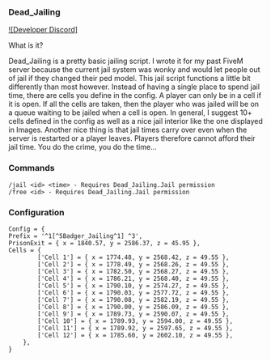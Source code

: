 ### Dead_Jailing
[![Developer Discord]](https://discord.gg/m39AUuSatU)

What is it?

Dead_Jailing is a pretty basic jailing script. I wrote it for my past FiveM server because the current jail system was wonky and would let people out of jail if they changed their ped model. This jail script functions a little bit differently than most however. Instead of having a single place to spend jail time, there are cells you define in the config. A player can only be in a cell if it is open. If all the cells are taken, then the player who was jailed will be on a queue waiting to be jailed when a cell is open. In general, I suggest 10+ cells defined in the config as well as a nice jail interior like the one displayed in Images. Another nice thing is that jail times carry over even when the server is restarted or a player leaves. Players therefore cannot afford their jail time. You do the crime, you do the time...

### Commands
    /jail <id> <time> - Requires Dead_Jailing.Jail permission
    /free <id> - Requires Dead_Jailing.Jail permission

### Configuration
    Config = {
    Prefix = '^1[^5Badger_Jailing^1] ^3',
    PrisonExit = { x = 1840.57, y = 2586.37, z = 45.95 },
    Cells = {
            ['Cell 1'] = { x = 1774.48, y = 2568.42, z = 49.55 },
            ['Cell 2'] = { x = 1778.49, y = 2568.26, z = 49.55 },
            ['Cell 3'] = { x = 1782.50, y = 2568.27, z = 49.55 },
            ['Cell 4'] = { x = 1786.21, y = 2568.40, z = 49.55 },
            ['Cell 5'] = { x = 1790.10, y = 2574.27, z = 49.55 },
            ['Cell 6'] = { x = 1790.03, y = 2577.72, z = 49.55 },
            ['Cell 7'] = { x = 1790.08, y = 2582.19, z = 49.55 },
            ['Cell 8'] = { x = 1790.00, y = 2586.09, z = 49.55 },
            ['Cell 9'] = { x = 1789.73, y = 2590.07, z = 49.55 },
            ['Cell 10'] = { x = 1789.93, y = 2594.00, z = 49.55 },
            ['Cell 11'] = { x = 1789.92, y = 2597.65, z = 49.55 },
            ['Cell 12'] = { x = 1785.60, y = 2602.10, z = 49.55 },
        },
    }
